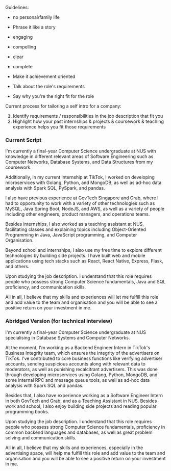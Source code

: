 Guidelines:

- no personal/family life
- Phrase it like a story

- engaging
- compelling
- clear
- complete

- Make it achievement oriented
- Talk about the role's requirements
- Say why you're the right fit for the role

Current process for tailoring a self intro for a company:

1. Identify requirements / responsibilities in the job description that fit you
2. Highlight how your past internships & projects & coursework & teaching experience helps you fit those requirements

### Current Script

I'm currently a final-year Computer Science undergraduate at NUS with knowledge in different relevant areas of Software Engineering such as Computer Networks, Database Systems, and Data Structures from my coursework.

Additionally, in my current internship at TikTok, I worked on developing microservices with Golang, Python, and MongoDB, as well as ad-hoc data analysis with Spark SQL, PySpark, and pandas.

I also have previous experience at GovTech Singapore and Grab, where I had to opportunity to work with a variety of other technologies such as MySQL, Java Spring Boot, NodeJS, and AWS, as well as a variety of people including other engineers, product managers, and operations teams.

Besides internships, I also worked as a teaching assistant at NUS, facilitating classes and explaining topics including Object-Oriented Programming in Java, JavaScript programming, and Computer Organisation.

Beyond school and internships, I also use my free time to explore different technologies by building side projects. I have built web and mobile applications using tech stacks such as React, React Native, Express, Flask, and others.

Upon studying the job description. I understand that this role requires people who possess strong Computer Science fundamentals, Java and SQL proficiency, and communication skills.

All in all, I believe that my skills and experiences will let me fulfill this role and add value to the team and organisation and you will be able to see a positive return on your investment in me.

### Abridged Version (for technical interview)

I'm currently a final-year Computer Science undergraduate at NUS specialising in Database Systems and Computer Networks.

At the moment, I'm working as a Backend Engineer Intern in TikTok's Business Integrity team, which ensures the integrity of the advertisers on TikTok. I've contributed to core business functions like verifying advertiser accounts, sending suspicious accounts along with relevant data to moderators, as well as punishing recalcitrant advertisers. This was done through developing microservices using Golang, Python, MongoDB, and some internal RPC and message queue tools, as well as ad-hoc data analysis with Spark SQL and pandas. 

Besides that, I also have experience working as a Software Engineer Intern in both GovTech and Grab, and as a Teaching Assistant in NUS. Besides work and school, I also enjoy building side projects and reading popular programming books.

Upon studying the job description. I understand that this role requires people who possess strong Computer Science fundamentals, proficiency in common backend languages and databases, as well as great problem solving and communication skills.

All in all, I believe that my skills and experiences, especially in the advertising space, will help me fulfill this role and add value to the team and organisation and you will be able to see a positive return on your investment in me.

